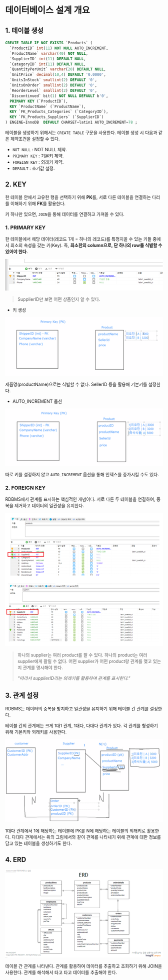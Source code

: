 







# 데이터베이스 설계 개요



## 1. 테이블 생성



```sql
CREATE TABLE IF NOT EXISTS `Products` (
  `ProductID` int(11) NOT NULL AUTO_INCREMENT,
  `ProductName` varchar(40) NOT NULL,
  `SupplierID` int(11) DEFAULT NULL,
  `CategoryID` int(11) DEFAULT NULL,
  `QuantityPerUnit` varchar(20) DEFAULT NULL,
  `UnitPrice` decimal(10,4) DEFAULT '0.0000',
  `UnitsInStock` smallint(2) DEFAULT '0',
  `UnitsOnOrder` smallint(2) DEFAULT '0',
  `ReorderLevel` smallint(2) DEFAULT '0',
  `Discontinued` bit(1) NOT NULL DEFAULT b'0',
  PRIMARY KEY (`ProductID`),
  KEY `ProductName` (`ProductName`),
  KEY `FK_Products_Categories` (`CategoryID`),
  KEY `FK_Products_Suppliers` (`SupplierID`)
) ENGINE=InnoDB  DEFAULT CHARSET=latin1 AUTO_INCREMENT=78 ;

```



 테이블을 생성하기 위해서는 `CREATE TABLE` 구문을 사용한다. 테이블 생성 시 다음과 같은 제약조건을 설정할 수 있다.

* `NOT NULL` : NOT NULL 제약.
* `PRIMARY KEY` : 기본키 제약.
* `FOREIGN KEY` : 외래키 제약.
* `DEFAULT` : 초기값 설정.





## 2. KEY

 

 한 테이블 안에서 고유한 행을 선택하기 위해 **PK**를, 서로 다른 테이블을 연결하는 다리를 이해하기 위해 **FK**를 활용한다.

 키 하나만 있으면, `JOIN`을 통해 데이터를 연결하고 가져올 수 있다.



### 1. PRIMARY KEY

 한 테이블에서 해당 데이터(레코드 1개 = 하나의 레코드)를 특정지을 수 있는 키들 중에서 최소의 속성을 갖는 키(Key). 즉, **최소한의 column으로, 단 하나의 row를 식별할 수 있어야 한다.**



![기본키](images/기본키.png)

> SupplierID만 보면 어떤 상품인지 알 수 있다.





* 키 생성

![db_1](images/db_1.png)

 제품명(productName)으로는 식별할 수 없다. SellerID 등을 활용해 기본키를 설정한다.



* AUTO_INCREMENT 옵션

![db_2](images/db_2.png)

 따로 키를 설정하지 않고 `AUTO_INCREMENT` 옵션을 통해 인덱스를 증가시킬 수도 있다.



 

### 2. FOREIGN KEY



 RDBMS에서 관계를 표시하는 핵심적인 개념이다. 서로 다른 두 테이블을 연결하여, 중복을 제거하고 데이터의 일관성을 유지한다.



![image-20200609143302292](images/image-20200609143302292.png)

> 하나의 supplier는 여러 product를 팔 수 있다. 하나의 product는 여러 supplier에게 팔릴 수 없다. 어떤 supplier가 어떤 product랑 관계를 맺고 있는지 관계를 명시해야 한다. 
>
> *"따라서 supplierID라는 외래키를 활용하여 관계를 표시한다."*

 

## 3. 관계 설정



 RDBMS는 데이터의 중복을 방지하고 일관성을 유지하기 위해 테이블 간 관계를 설정한다.



 테이블 간의 관계에는 크게 1대1 관계, 1대다, 다대다 관계가 있다. 각 관계를 형성하기 위해  기본키와 외래키를 사용한다. 



![db_3](images/db_3.png)



 1대다 관계에서 1에 해당하는 테이블에 PK를 N에 해당하는 테이블의 외래키로 활용한다. 다대다 관계에서는 위의 그림에서와 같이 관계를 나타내기 위해 관계에 대한 정보를 담고 있는 테이블을 생성하기도 한다.





## 4. ERD



![image-20200609151036573](images/image-20200609151036573.png)



 테이블 간 관계를 나타낸다.  관계를 활용하여 데이터를 추출하고 조회하기 위해 JOIN을 사용한다.  관계를 해석해서 타고 타고 데이터를 추출해야 한다.

